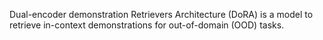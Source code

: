Dual-encoder demonstration Retrievers Architecture (DoRA) is a model to retrieve in-context demonstrations for out-of-domain (OOD) tasks.
